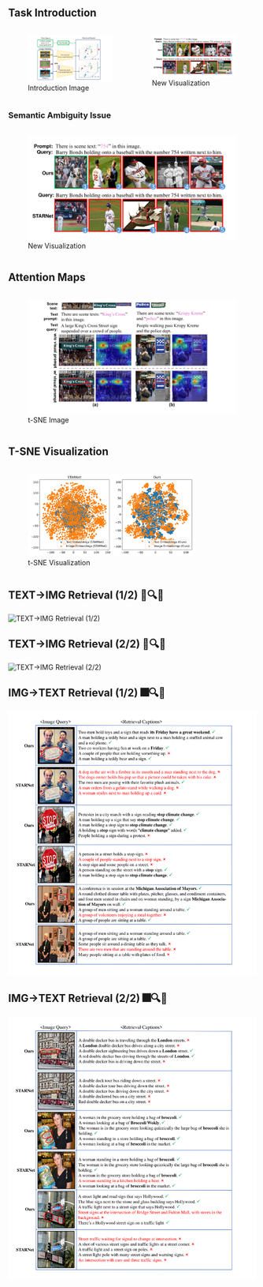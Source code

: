 ## Task Introduction

<div style="display: flex; justify-content: space-between;">
    <figure>
        <img src="images/_intro.png" alt="Introduction Image" style="width: 100%;">
        <figcaption>Introduction Image</figcaption>
    </figure>
    <figure>
        <img src="images/new_visualization.png" alt="New Visualization" style="width: 100%;">
        <figcaption>New Visualization</figcaption>
    </figure>
</div>

### Semantic Ambiguity Issue

<div style="display: flex; justify-content: space-between;">
    <figure>
        <img src="images/new_visualization.png" alt="New Visualization" style="width: 100%;">
        <figcaption>New Visualization</figcaption>
    </figure>
</div>

## Attention Maps

<div style="display: flex; justify-content: space-between;">
    <figure>
        <img src="images/keshihua.png" alt="t-SNE Image" style="width: 100%;">
        <figcaption>t-SNE Image</figcaption>
    </figure>
</div>

## T-SNE Visualization

<div style="display: flex; justify-content: space-between;">
    <figure>
        <img src="images/_t_sne.jpg" alt="t-SNE Visualization" style="width: 80%;">
        <figcaption>t-SNE Visualization</figcaption>
    </figure>
</div>

## TEXT→IMG Retrieval (1/2) 📄🔍🎆
![TEXT→IMG Retrieval (1/2)](images/i2t_1.png)

## TEXT→IMG Retrieval (2/2) 📄🔍🎆
![TEXT→IMG Retrieval (2/2)](images/i2t_2.png)

## IMG→TEXT Retrieval (1/2) 🎆🔍📄
![IMG→TEXT Retrieval (1/2)](images/t2i_1.png)

## IMG→TEXT Retrieval (2/2) 🎆🔍📄
![IMG→TEXT Retrieval (2/2)](images/t2i_2.png)
